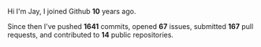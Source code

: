 Hi I'm Jay, I joined Github **10** years ago.

Since then I've pushed **1641** commits, opened **67** issues, submitted **167** pull requests, and contributed to **14** public repositories.
